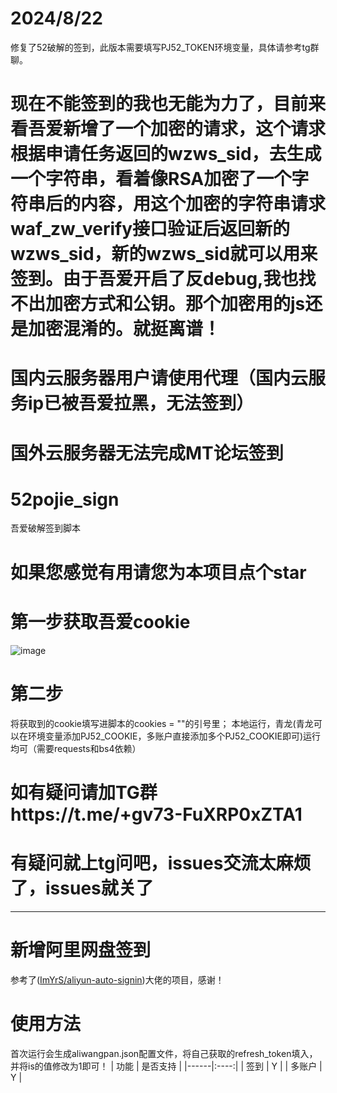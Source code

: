 # 2024/8/22
修复了52破解的签到，此版本需要填写PJ52_TOKEN环境变量，具体请参考tg群聊。
# 现在不能签到的我也无能为力了，目前来看吾爱新增了一个加密的请求，这个请求根据申请任务返回的wzws_sid，去生成一个字符串，看着像RSA加密了一个字符串后的内容，用这个加密的字符串请求waf_zw_verify接口验证后返回新的wzws_sid，新的wzws_sid就可以用来签到。由于吾爱开启了反debug,我也找不出加密方式和公钥。那个加密用的js还是加密混淆的。就挺离谱！
# 国内云服务器用户请使用代理（国内云服务ip已被吾爱拉黑，无法签到）
# 国外云服务器无法完成MT论坛签到
# 52pojie_sign
吾爱破解签到脚本
# 如果您感觉有用请您为本项目点个star
# 第一步获取吾爱cookie
![image](https://user-images.githubusercontent.com/104408988/215322514-71589c11-1454-4db1-acf5-3d0066c8334b.png)
# 第二步
将获取到的cookie填写进脚本的cookies = ""的引号里；
本地运行，青龙(青龙可以在环境变量添加PJ52_COOKIE，多账户直接添加多个PJ52_COOKIE即可)运行均可（需要requests和bs4依赖）
# 如有疑问请加TG群https://t.me/+gv73-FuXRP0xZTA1
# 有疑问就上tg问吧，issues交流太麻烦了，issues就关了
------------------------------------------------------
# 新增阿里网盘签到
参考了([ImYrS/aliyun-auto-signin](https://github.com/ImYrS/aliyun-auto-signin))大佬的项目，感谢！
# 使用方法
首次运行会生成aliwangpan.json配置文件，将自己获取的refresh_token填入，并将is的值修改为1即可！
| 功能   | 是否支持 |
|------|:----:|
| 签到   |  Y   |
| 多账户  |  Y   |
